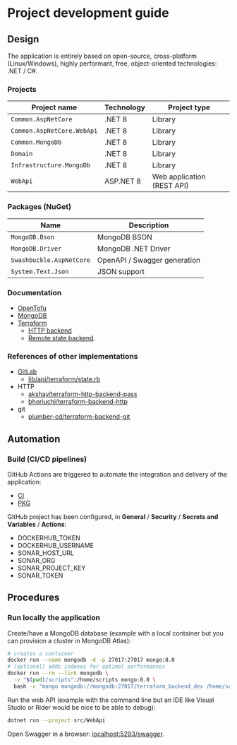 # Project development guide

## Design

The application is entirely based on open-source, cross-platform (Linux/Windows), highly performant, free, object-oriented technologies: .NET / C#.

### Projects

Project name               | Technology | Project type
---------------------------|------------|---------------------------
`Common.AspNetCore`        | .NET 8     | Library
`Common.AspNetCore.WebApi` | .NET 8     | Library
`Common.MongoDb`           | .NET 8     | Library
`Domain`                   | .NET 8     | Library
`Infrastructure.MongoDb`   | .NET 8     | Library
`WebApi`                   | ASP.NET 8  | Web application (REST API)

### Packages (NuGet)

Name                     | Description
-------------------------|-----------------------------
`MongoDB.Bson`           | MongoDB BSON
`MongoDB.Driver`         | MongoDB .NET Driver
`Swashbuckle.AspNetCore` | OpenAPI / Swagger generation
`System.Text.Json`       | JSON support

### Documentation

* [OpenTofu](https://opentofu.org/)
* [MongoDB](https://www.mongodb.com/)
* [Terraform](https://www.terraform.io)
  * [HTTP backend](https://developer.hashicorp.com/terraform/language/backend/http)
  * [Remote state backend](https://github.com/hashicorp/terraform/tree/main/internal/backend/remote-state).

### References of other implementations

* [GitLab](https://gitlab.com/gitlab-org/manage/import/gitlab/-/blob/master/doc/user/infrastructure/terraform_state.md)
  * [lib/api/terraform/state.rb](https://gitlab.com/gitlab-org/manage/import/gitlab/-/blob/master/lib/api/terraform/state.rb)
* HTTP
  * [akshay/terraform-http-backend-pass](https://git.coop/akshay/terraform-http-backend-pass)
  * [bhoriuchi/terraform-backend-http](https://github.com/bhoriuchi/terraform-backend-http)
* git
  * [plumber-cd/terraform-backend-git](https://github.com/plumber-cd/terraform-backend-git)

## Automation

### Build (CI/CD pipelines)

GitHub Actions are triggered to automate the integration and delivery of the application:

- [CI](.github/workflows/ci.yaml)
- [PKG](.github/workflows/pkg.yaml)

GitHub project has been configured, in **General** / **Security** / **Secrets and Variables** / **Actions**:

- DOCKERHUB_TOKEN
- DOCKERHUB_USERNAME
- SONAR_HOST_URL
- SONAR_ORG
- SONAR_PROJECT_KEY
- SONAR_TOKEN

## Procedures

### Run locally the application

Create/have a MongoDB database (example with a local container but you can provision a cluster in MongoDB Atlas):

```bash
# creates a container
docker run --name mongodb -d -p 27017:27017 mongo:8.0
# (optional) adds indexes for optimal performances
docker run --rm --link mongodb \
  -v "$(pwd)/scripts":/home/scripts mongo:8.0 \
  bash -c "mongo mongodb://mongodb:27017/terraform_backend_dev /home/scripts/mongo-create-index.js"
```

Run the web API (example with the command line but an IDE like Visual Studio or Rider would be nice to be able to debug):

```bash
dotnet run --project src/WebApi
```

Open Swagger in a browser: [localhost:5293/swagger](http://localhost:5293/swagger).
